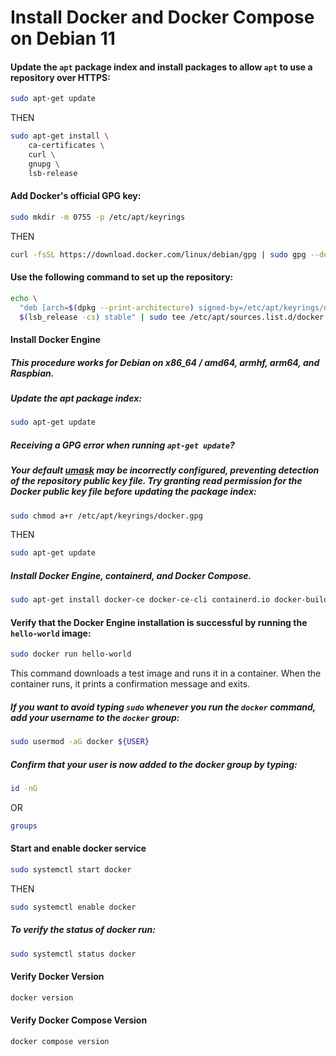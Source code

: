 # Install Docker and Docker Compose on Debian 11

#### Update the `apt` package index and install packages to allow `apt` to use a repository over HTTPS:
```bash
sudo apt-get update
```
THEN
```bash
sudo apt-get install \
    ca-certificates \
    curl \
    gnupg \
    lsb-release
```

#### Add Docker's official GPG key:
```bash
sudo mkdir -m 0755 -p /etc/apt/keyrings
```
THEN
```bash
curl -fsSL https://download.docker.com/linux/debian/gpg | sudo gpg --dearmor -o /etc/apt/keyrings/docker.gpg
```

#### Use the following command to set up the repository:
```bash
echo \
  "deb [arch=$(dpkg --print-architecture) signed-by=/etc/apt/keyrings/docker.gpg] https://download.docker.com/linux/debian \
  $(lsb_release -cs) stable" | sudo tee /etc/apt/sources.list.d/docker.list > /dev/null
```

#### Install Docker Engine

##### This procedure works for Debian on x86_64 / amd64, armhf, arm64, and Raspbian.

##### Update the apt package index:
```bash
sudo apt-get update
```

##### Receiving a GPG error when running `apt-get update`?
##### Your default [umask](https://en.wikipedia.org/wiki/Umask) may be incorrectly configured, preventing detection of the repository public key file. Try granting read permission for the Docker public key file before updating the package index:

```bash
sudo chmod a+r /etc/apt/keyrings/docker.gpg
```
THEN
```bash
sudo apt-get update
```

##### Install Docker Engine, containerd, and Docker Compose.
```bash
sudo apt-get install docker-ce docker-ce-cli containerd.io docker-buildx-plugin docker-compose-plugin
```

#### Verify that the Docker Engine installation is successful by running the `hello-world` image:
```bash
sudo docker run hello-world
```
This command downloads a test image and runs it in a container. When the container runs, it prints a confirmation message and exits.

##### If you want to avoid typing `sudo` whenever you run the `docker` command, add your username to the `docker` group:
```bash
sudo usermod -aG docker ${USER}
```

##### Confirm that your user is now added to the **docker** group by typing:
```bash
id -nG
```
OR
```bash
groups
```

#### Start and enable docker service
```bash
sudo systemctl start docker
```
THEN
```bash
sudo systemctl enable docker
```

##### To verify the status of docker run:
```bash
sudo systemctl status docker
```

#### Verify Docker Version
```bash
docker version
```

#### Verify Docker Compose Version
```bash
docker compose version
```
